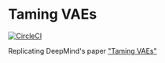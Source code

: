 # Taming VAEs

[![CircleCI](https://circleci.com/gh/miyosuda/disentangled_vae.svg?style=svg)](https://circleci.com/gh/miyosuda/disentangled_vae)

Replicating DeepMind's paper ["Taming VAEs"](https://arxiv.org/abs/1810.00597)
